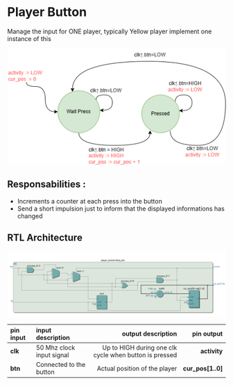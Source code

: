 # Player Button

Manage the input for ONE player, typically Yellow player implement one instance of this

![State Diagram of Player Button](../assets/state_diagram_player_button.png)

## Responsabilities :

- Increments a counter at each press into the button
- Send a short impulsion just to inform that the displayed informations has changed

## RTL Architecture

![Player Button Architecture](./../assets/player_button_arch.png)

|  pin input   | input description  |   output description             |  pin output                    |
|  :---   |  :--- | ---:                         |  ---:                    |
|  **clk**  |  50 Mhz clock input signal  |  Up to HIGH during one clk cycle when button is pressed  |  **activity**  |
|  **btn**  |  Connected to the button  | Actual position of the player | **cur_pos[1..0]** |
